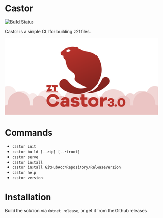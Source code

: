 # Castor
[![Build Status](https://app.travis-ci.com/ZtModArchive/Castor.svg?branch=main)](https://app.travis-ci.com/ZtModArchive/Castor)

Castor is a simple CLI for building z2f files.

<img src="castor3-github-social-preview.png" alt="Arluq logo"/>

# Commands

* `castor init`
* `castor build [--zip] [--ztroot]`
* `castor serve`
* `castor install`
* `castor install GitHubAcc/Repository/ReleaseVersion`
* `castor help`
* `castor version`

# Installation
Build the solution via `dotnet release`, or get it from the Github releases.
